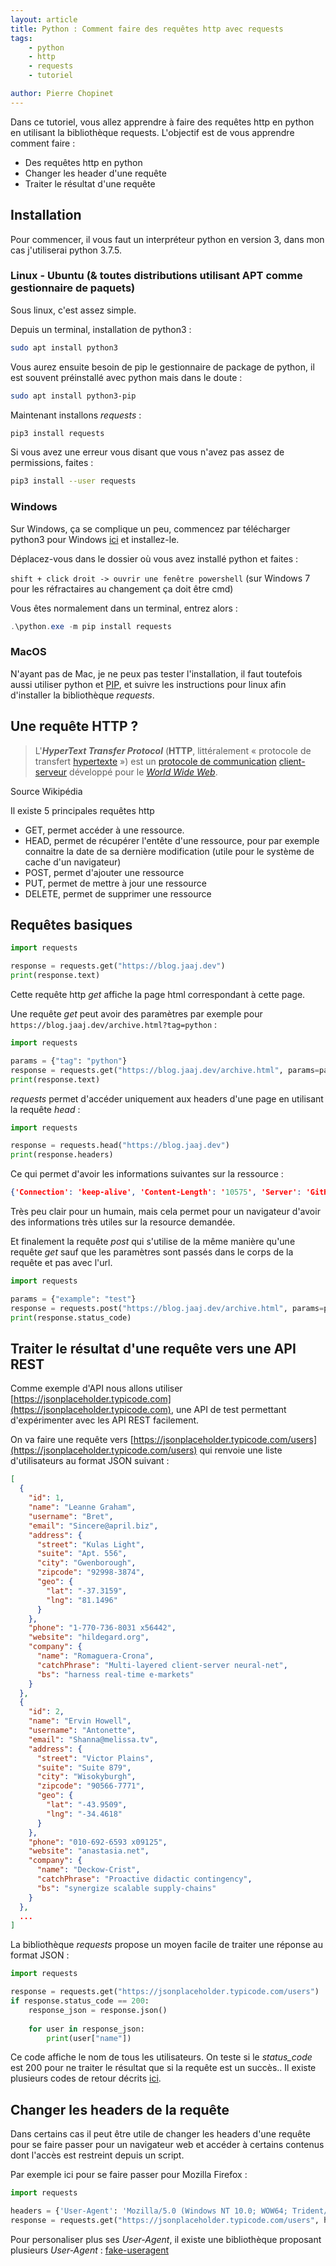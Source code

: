 ```yaml
---
layout: article
title: Python : Comment faire des requêtes http avec requests
tags:
    - python
    - http
    - requests
    - tutoriel

author: Pierre Chopinet
---
```


Dans ce tutoriel, vous allez apprendre à faire des requêtes http en python en utilisant la bibliothèque requests. L'objectif est de vous apprendre comment faire : 

- Des requêtes http en python
- Changer les header d'une requête
- Traiter le résultat d'une requête

## Installation

Pour commencer, il vous faut un interpréteur python en version 3, dans mon cas j'utiliserai python 3.7.5.

### Linux - Ubuntu (& toutes distributions utilisant APT comme gestionnaire de paquets)

Sous linux, c'est assez simple.

Depuis un terminal, installation de python3 :

```bash
sudo apt install python3
```

Vous aurez ensuite besoin de pip le gestionnaire de package de python, il est souvent préinstallé avec python mais dans le doute :

```bash
sudo apt install python3-pip
```

Maintenant installons *requests* :

```bash
pip3 install requests
```

Si vous avez une erreur vous disant que vous n'avez pas assez de permissions, faites :

```bash
pip3 install --user requests
```

### Windows

Sur Windows, ça se complique un peu, commencez par télécharger python3 pour Windows [ici](https://www.python.org/downloads/) et installez-le.

Déplacez-vous dans le dossier où vous avez installé python et faites :

`shift + click droit -> ouvrir une fenêtre powershell` (sur Windows 7 pour les réfractaires au changement ça doit être cmd)

Vous êtes normalement dans un terminal, entrez alors :

```powershell
.\python.exe -m pip install requests
```

### MacOS

N'ayant pas de Mac, je ne peux pas tester l'installation, il faut toutefois aussi utiliser python et [PIP](https://pypi.org/project/pip/), et suivre les instructions pour linux afin d'installer la bibliothèque *requests*.

## Une requête HTTP ?

> L'***HyperText Transfer Protocol*** (**HTTP**, littéralement « protocole de transfert [hypertexte](https://fr.wikipedia.org/wiki/Hypertexte) ») est un [protocole de communication](https://fr.wikipedia.org/wiki/Protocole_de_communication) [client-serveur](https://fr.wikipedia.org/wiki/Client-serveur) développé pour le *[World Wide Web](https://fr.wikipedia.org/wiki/World_Wide_Web)*.

Source Wikipédia

Il existe 5 principales requêtes http

- GET, permet accéder à une ressource.
- HEAD, permet de récupérer l'entête d'une ressource, pour par exemple connaitre la date de sa dernière modification (utile pour le système de cache d'un navigateur)
- POST, permet d'ajouter une ressource
- PUT, permet de mettre à jour une ressource
- DELETE, permet de supprimer une ressource

## Requêtes basiques

```python
import requests

response = requests.get("https://blog.jaaj.dev")
print(response.text)
```

Cette requête http *get* affiche la page html correspondant à cette page.

Une requête *get* peut avoir des paramètres par exemple pour `https://blog.jaaj.dev/archive.html?tag=python` :

```python
import requests

params = {"tag": "python"}
response = requests.get("https://blog.jaaj.dev/archive.html", params=params)
print(response.text)
```
*requests* permet d'accéder uniquement aux headers d'une page en utilisant la requête *head* :

```python
import requests

response = requests.head("https://blog.jaaj.dev")
print(response.headers)
```
Ce qui permet d'avoir les informations suivantes sur la ressource : 
```json
{'Connection': 'keep-alive', 'Content-Length': '10575', 'Server': 'GitHub.com', 'Content-Type': 'text/html; charset=utf-8', 'Strict-Transport-Security': 'max-age=31556952', 'Last-Modified': 'Fri, 20 Mar 2020 09:39:39 GMT', 'ETag': 'W/"5e748f5b-9528"', 'Access-Control-Allow-Origin': '*', 'Expires': 'Fri, 22 May 2020 09:46:06 GMT', 'Cache-Control': 'max-age=600', 'Content-Encoding': 'gzip', 'X-Proxy-Cache': 'MISS', 'X-GitHub-Request-Id': '7DD0:5D0B:292B1C:3342F8:5EC79D05', 'Accept-Ranges': 'bytes', 'Date': 'Fri, 22 May 2020 09:36:06 GMT', 'Via': '1.1 varnish', 'Age': '0', 'X-Served-By': 'cache-cdg20727-CDG', 'X-Cache': 'MISS', 'X-Cache-Hits': '0', 'X-Timer': 'S1590140167.863279,VS0,VE107', 'Vary': 'Accept-Encoding', 'X-Fastly-Request-ID': '7bccbb14a86614bdc56df3295ea37e17a144569b'}
```
Très peu clair pour un humain, mais cela permet pour un navigateur d'avoir des informations très utiles sur la resource demandée.

Et finalement la requête *post* qui s'utilise de la même manière qu'une requête *get* sauf que les paramètres sont passés dans le corps de la requête et pas avec l'url.
```python
import requests

params = {"example": "test"}
response = requests.post("https://blog.jaaj.dev/archive.html", params=params)
print(response.status_code)
```

## Traiter le résultat d'une requête vers une API REST

Comme exemple d'API nous allons utiliser [https://jsonplaceholder.typicode.com](https://jsonplaceholder.typicode.com), une API de test permettant d'expérimenter avec les API REST facilement.

On va faire une requête vers [https://jsonplaceholder.typicode.com/users](https://jsonplaceholder.typicode.com/users) qui renvoie une liste d'utilisateurs au format JSON  suivant :
```json
[
  {
    "id": 1,
    "name": "Leanne Graham",
    "username": "Bret",
    "email": "Sincere@april.biz",
    "address": {
      "street": "Kulas Light",
      "suite": "Apt. 556",
      "city": "Gwenborough",
      "zipcode": "92998-3874",
      "geo": {
        "lat": "-37.3159",
        "lng": "81.1496"
      }
    },
    "phone": "1-770-736-8031 x56442",
    "website": "hildegard.org",
    "company": {
      "name": "Romaguera-Crona",
      "catchPhrase": "Multi-layered client-server neural-net",
      "bs": "harness real-time e-markets"
    }
  },
  {
    "id": 2,
    "name": "Ervin Howell",
    "username": "Antonette",
    "email": "Shanna@melissa.tv",
    "address": {
      "street": "Victor Plains",
      "suite": "Suite 879",
      "city": "Wisokyburgh",
      "zipcode": "90566-7771",
      "geo": {
        "lat": "-43.9509",
        "lng": "-34.4618"
      }
    },
    "phone": "010-692-6593 x09125",
    "website": "anastasia.net",
    "company": {
      "name": "Deckow-Crist",
      "catchPhrase": "Proactive didactic contingency",
      "bs": "synergize scalable supply-chains"
    }
  },
  ...
]
```
La bibliothèque *requests* propose un moyen facile de traiter une réponse au format JSON :
```python
import requests

response = requests.get("https://jsonplaceholder.typicode.com/users")
if response.status_code == 200:
    response_json = response.json()
    
    for user in response_json:
        print(user["name"])
```
Ce code affiche le nom de tous les utilisateurs. On teste si le *status_code* est 200 pour ne traiter le résultat que si la requête est un succès.. Il existe plusieurs codes de retour décrits [ici](https://fr.wikipedia.org/wiki/Liste_des_codes_HTTP).

## Changer les headers de la requête

Dans certains cas il peut être utile de changer les headers d'une requête pour se faire passer pour un navigateur web et accéder à certains contenus dont l'accès est restreint depuis un script.

Par exemple ici pour se faire passer pour Mozilla Firefox : 

```python
import requests

headers = {'User-Agent': 'Mozilla/5.0 (Windows NT 10.0; WOW64; Trident/7.0; rv:11.0) like Gecko'}
response = requests.get("https://jsonplaceholder.typicode.com/users", headers=headers)
```

Pour personaliser plus ses *User-Agent*, il existe une bibliothèque proposant plusieurs *User-Agent* : [fake-useragent](https://pypi.org/project/fake-useragent)
